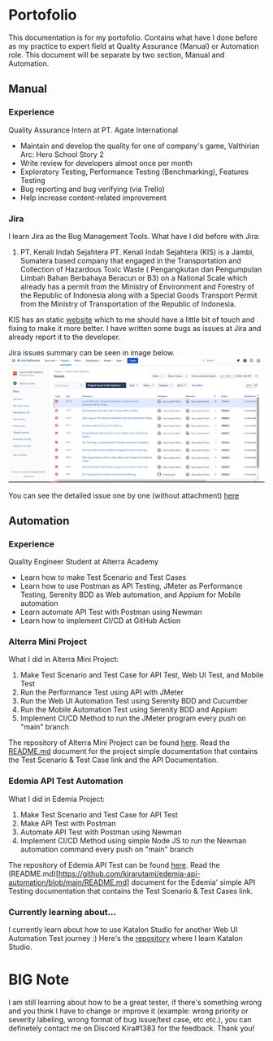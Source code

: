 # Portofolio
This documentation is for my portofolio. Contains what have I done before as my practice to expert field at Quality Assurance (Manual) or Automation role. This document will be separate by two section, Manual and Automation.

## Manual

### Experience
Quality Assurance Intern at PT. Agate International
- Maintain and develop the quality for one of company's game, Valthirian Arc: Hero School Story 2
- Write review for developers almost once per month
- Exploratory Testing, Performance Testing (Benchmarking), Features Testing
- Bug reporting and bug verifying (via Trello)
- Help increase content-related improvement

### Jira 
I learn Jira as the Bug Management Tools. What have I did before with Jira:

1. PT. Kenali Indah Sejahtera
PT. Kenali Indah Sejahtera (KIS) is a Jambi, Sumatera based company that engaged in the Transportation and Collection of Hazardous Toxic Waste ( Pengangkutan dan Pengumpulan Limbah Bahan Berbahaya Beracun or B3) on a National Scale which already has a permit from the Ministry of Environment and Forestry of the Republic of Indonesia along with a Special Goods Transport Permit from the Ministry of Transportation of the Republic of Indonesia.

KIS has an static [website](https://kenaliindahsejahtera.com) which to me should have a little bit of touch and fixing to make it more better. I have written some bugs as issues at Jira and already report it to the developer.

Jira issues summary can be seen in image below.
![Jira-KIS](/manual/pt-kenali-indah-sejahtera/issue-summary.png)

You can see the detailed issue one by one (without attachment) [here](https://github.com/kirarutami/practice-makes-perfect/blob/main/manual/pt-kenali-indah-sejahtera/complete-KIS-issues.pdf)

## Automation

### Experience 
Quality Engineer Student at Alterra Academy
- Learn how to make Test Scenario and Test Cases
- Learn how to use Postman as API Testing, JMeter as Performance Testing, Serenity BDD as Web automation, and Appium for Mobile automation 
- Learn automate API Test with Postman using Newman
- Learn how to implement CI/CD at GitHub Action

### Alterra Mini Project
What I did in Alterra Mini Project:
1. Make Test Scenario and Test Case for API Test, Web UI Test, and Mobile Test
2. Run the Performance Test using API with JMeter
3. Run the Web UI Automation Test using Serenity BDD and Cucumber
4. Run the Mobile Automation Test using Serenity BDD and Appium
5. Implement CI/CD Method to run the JMeter program every push on "main" branch

The repository of Alterra Mini Project can be found [here](https://github.com/kirarutami/alterra-mini-project). Read the [README.md](https://github.com/kirarutami/alterra-mini-project/blob/main/README.md) document for the project simple documentation that contains the Test Scenario & Test Case link and the API Documentation.

### Edemia API Test Automation
What I did in Edemia Project:
1. Make Test Scenario and Test Case for API Test
2. Make API Test with Postman
3. Automate API Test with Postman using Newman
4. Implement CI/CD Method using simple Node JS to run the Newman automation command every push on "main" branch

The repository of Edemia API Test can be found [here](https://github.com/kirarutami/edemia-api-automation). Read the (README.md)[https://github.com/kirarutami/edemia-api-automation/blob/main/README.md] document for the Edemia' simple API Testing documentation that contains the Test Scenario & Test Cases link.

### Currently learning about...
I currently learn about how to use Katalon Studio for another Web UI Automation Test journey :) Here's the [repository](https://github.com/kirarutami/katalon-practice) where I learn Katalon Studio.

# BIG Note
I am still learning about how to be a great tester, if there's something wrong and you think I have to change or improve it (example: wrong priority or severity labeling, wrong format of bug issue/test case, etc etc.), you can definetely contact me on Discord Kira#1383 for the feedback. Thank you!

